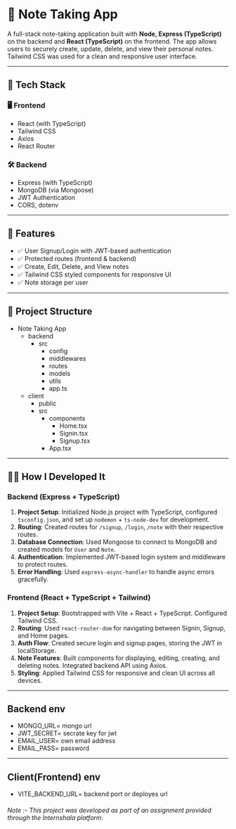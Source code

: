 # 📝 Note Taking App

A full-stack note-taking application built with **Node, Express (TypeScript)** on the backend and **React (TypeScript)** on the frontend. The app allows users to securely create, update, delete, and view their personal notes. Tailwind CSS was used for a clean and responsive user interface.

---

## 🚀 Tech Stack

### 🖥️ Frontend
- React (with TypeScript)
- Tailwind CSS
- Axios
- React Router

### 🛠️ Backend
- Express (with TypeScript)
- MongoDB (via Mongoose)
- JWT Authentication
- CORS, dotenv

---

## 🔧 Features

- ✅ User Signup/Login with JWT-based authentication
- ✅ Protected routes (frontend & backend)
- ✅ Create, Edit, Delete, and View notes
- ✅ Tailwind CSS styled components for responsive UI
- ✅ Note storage per user

---

## 📁 Project Structure
- Note Taking App
    - backend
        - src
            - config
            - middlewares
            - routes
            - models
            - utils
            - app.ts
    - client
        - public
        - src
            - components
                - Home.tsx
                - Signin.tsx
                - Signup.tsx
            - App.tsx
             
    

---

## 🧑‍💻 How I Developed It

### Backend (Express + TypeScript)
1. **Project Setup**: Initialized Node.js project with TypeScript, configured `tsconfig.json`, and set up `nodemon` + `ts-node-dev` for development.
2. **Routing**: Created routes for `/signup`, `/login`, `/note` with their respective routes.
3. **Database Connection**: Used Mongoose to connect to MongoDB and created models for `User` and `Note`.
4. **Authentication**: Implemented JWT-based login system and middleware to protect routes.
5. **Error Handling**: Used `express-async-handler` to handle async errors gracefully.

### Frontend (React + TypeScript + Tailwind)
1. **Project Setup**: Bootstrapped with Vite + React + TypeScript. Configured Tailwind CSS.
2. **Routing**: Used `react-router-dom` for navigating between Signin, Signup, and Home pages.
3. **Auth Flow**: Created secure login and signup pages, storing the JWT in localStorage.
4. **Note Features**: Built components for displaying, editing, creating, and deleting notes. Integrated backend API using Axios.
5. **Styling**: Applied Tailwind CSS for responsive and clean UI across all devices.

---

## Backend env

- MONGO_URL= mongo url
- JWT_SECRET= secrate key for jwt
- EMAIL_USER= own email address
- EMAIL_PASS= password

---
## Client(Frontend) env

- VITE_BACKEND_URL= backend port or deployes url

###### Note :- This project was developed as part of an assignment provided through the Internshala platform.